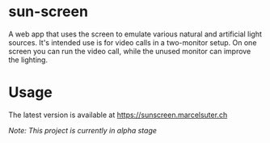 # sun-screen
A web app that uses the screen to emulate various natural and artificial light sources. It's intended use is for video calls in a two-monitor setup. On one screen you can run the video call, while the unused monitor can improve the lighting.

# Usage
The latest version is available at https://sunscreen.marcelsuter.ch

_Note: This project is currently in alpha stage_

